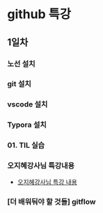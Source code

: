 # github 특강

## 1일차

### 노선 설치

### git 설치

### vscode 설치

### Typora 설치

### 01. TIL 실습

### 오지혜강사님 특강내용

- [오지혜강사님 특강 내용](https://www.notion.so/Git-22-06-16-22-06-17-f11e3deb5e8b459b91cf1cd4762a8819)

### [더 배워둬야 할 것들] gitflow